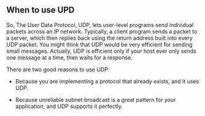 ## When to use UPD



So, The User Data Protocol, UDP, lets user-level programs send individual packets across an IP network.
Typically, a client program sends a packet to a server, which then replies back using the return address
built into every UDP packet.
You might think that UDP would be very efficient for sending small messages. Actually, UDP is efficient
only if your host ever only sends one message at a time, then waits for a response.


There are two good reasons to use UDP:
- Because you are implementing a protocol that already exists, and it uses UDP.


- Because unreliable subnet broadcast is a great pattern for your application, and
UDP supports it perfectly.
